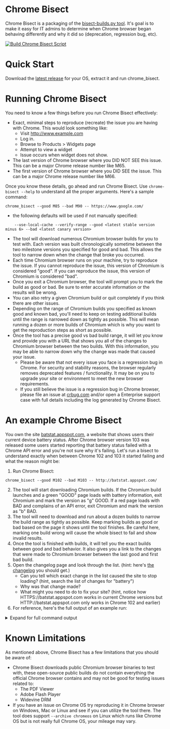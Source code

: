 # Chrome Bisect
Chrome Bisect is a packaging of the [bisect-builds.py tool](https://www.chromium.org/developers/bisect-builds-py). It's goal is to make it easy for IT admins to determine when Chrome browser began behaving differently and why it did so (deprecation, regression bug, etc).

[![Build Chrome Bisect Script](https://github.com/jay0lee/chrome-bisect/actions/workflows/main.yml/badge.svg)](https://github.com/jay0lee/chrome-bisect/actions/workflows/main.yml)

# Quick Start
Download the [latest release](https://github.com/jay0lee/chrome-bisect/releases) for your OS, extract it and run chrome_bisect.

# Running Chrome Bisect
You need to know a few things before you run Chrome Bisect effectively:
* Exact, minimal steps to reproduce (recreate) the issue you are having with Chrome. This would look something like:
  * Visit http://www.example.com
  * Log in.
  * Browse to Products > Widgets page
  * Attempt to view a widget
  * Issue occurs when widget does not show.
* The last version of Chrome browser where you DID NOT SEE this issue. This can be a major Chrome release number like M65.
* The first version of Chrome browser where you DID SEE the issue. This can be a major Chrome release number like M66.

Once you know these details, go ahead and run Chrome Bisect. Use `chrome-bisect --help` to understand all the proper arguments. Here's a sample command:

```
chrome_bisect --good M85 --bad M90 -- https://www.google.com/
```
* the following defaults will be used if not manually specified:
```
    --use-local-cache --verify-range --good <latest stable version minus 6> --bad <latest canary version>
```
* The tool will download numerous Chromium browser builds for you to test with. Each version was built chronologically sometime between the two milestone versions you specified for good and bad. This allows the tool to narrow down when the change that broke you occurred.
* Each time Chromium browser runs on your machine, try to reproduce the issue. If you cannot reproduce the issue, this version of Chromium is considered "good". If you can reproduce the issue, this version of Chromium is considered "bad".
* Once you exit a Chromium browser, the tool will prompt you to mark the build as good or bad. Be sure to enter accurate information or the results will be wrong.
* You can also retry a given Chromium build or quit completely if you think there are other issues.
* Depending on the range of Chromium builds you specified as known good and known bad, you'll need to keep on testing additional builds until the range is narrowed down as tightly as possible. This will mean running a dozen or more builds of Chromium which is why you want to get the reproduction steps as short as possible.
* Once the tool has a precise good vs bad build range, it will let you know and provide you with a URL that shows you all of the changes to Chromium browser between the two builds. With this information, you may be able to narrow down why the change was made that caused your issue.
  * Please be aware that not every issue you face is a regression bug in Chrome. For security and stability reasons, the browser regularly removes deprecated features / functionality. It may be on you to upgrade your site or environment to meet the new browser requirements.
  * If you still believe the issue is a regression bug in Chrome browser, please file an issue at [crbug.com](https://crbug.com) and/or open a Enterprise support case with full details including the log generated by Chrome Bisect.
  
 # An example Chrome Bisect
 You own the site [batstat.appspot.com](https://batstat.appspot.com/), a website that shows users their current device battery status. After Chrome browser version 103 was released some users started reporting that battery status failed with a Chrome API error and you're not sure why it's failing. Let's run a bisect to understand exactly when between Chrome 102 and 103 it started failing and what the reason might be:
  1. Run Chrome Bisect:

```
chrome_bisect --good M102 --bad M103 -- http://batstat.appspot.com/
```

  2. The tool will start downloading Chromium builds. If the Chromium build launches and a green "GOOD" page loads with battery information, exit Chromium and mark the version as "g" GOOD. If a red page loads with BAD and complains of an API error, exit Chromium and mark the version as "b" BAD.
  3. The tool will need to download and run about a dozen builds to narrow the build range as tightly as possible. Keep marking builds as good or bad based on the page it shows until the tool finishes. Be careful here, marking one build wrong will cause the whole bisect to fail and show invalid results.
  4. Once the tool is finished with builds, it will tell you the exact builds between good and bad behavior. It also gives you a link to the changes that were made to Chromium browser between the last good and first bad build.
  5. Open the changelog page and look through the list. (hint: here's [the changelog](https://chromium.googlesource.com/chromium/src/+log/6532aeeb8d42d47a236daade0441c7116d71d434..390d9b92ad768451683d89df70e6edcf2b893493) you should get.)
      * Can you tell which exact change in the list caused the site to stop loading? (hint, search the list of changes for "battery")
      * Why was that change made?
      * What might you need to do to fix your site? (hint, notice how HTTPS://batstat.appspot.com works in current Chrome versions but HTTP://batstat.appspot.com only works in Chrome 102 and earlier)
  6. For reference, here's the full output of an example run:

<details>
  <summary>
    Expand for full command output
  </summary>
<code>
$ ./chrome_bisect --good M102 --bad M103 -- http://batstat.appspot.com/
running bisect-builds.py with options: --good 992738 --bad M103 --verify-range --use-local-cache --archive linux64 -- http://batstat.appspot.com/
Scanning from 992738 to 1002911 (10173 revisions).
Downloading list of known revisions... 
Loaded revisions 41523-1118151 from /home/jayhlee/cb/chrome_bisect/.bisect-builds-cache.json
Downloading revision 992740...
Received 154342263 of 154342263 bytes, 100.00%
Trying revision 992740...
Revision 992740 is [(g)ood/(b)ad/(r)etry/(u)nknown/(s)tdout/(q)uit]: g
Downloading revision 1002910...
Trying revision 1002910...
Revision 1002910 is [(g)ood/(b)ad/(r)etry/(u)nknown/(s)tdout/(q)uit]: b
Downloading revision 998107...
Bisecting range [992740 (good), 1002910 (bad)], roughly 11 steps left.
Trying revision 998107...
Revision 998107 is [(g)ood/(b)ad/(r)etry/(u)nknown/(s)tdout/(q)uit]: b
Downloading revision 995067...
Received 154537868 of 154537868 bytes, 100.00%
Bisecting range [992740 (good), 998107 (bad)], roughly 10 steps left.
Trying revision 995067...
Revision 995067 is [(g)ood/(b)ad/(r)etry/(u)nknown/(s)tdout/(q)uit]: g
Downloading revision 996538...
Received 154807698 of 154807698 bytes, 100.00%
Bisecting range [995067 (good), 998107 (bad)], roughly 9 steps left.
Trying revision 996538...
Revision 996538 is [(g)ood/(b)ad/(r)etry/(u)nknown/(s)tdout/(q)uit]: g
Downloading revision 997440...
Received 154925953 of 154925953 bytes, 100.00%
Bisecting range [996538 (good), 998107 (bad)], roughly 8 steps left.
Trying revision 997440...
Revision 997440 is [(g)ood/(b)ad/(r)etry/(u)nknown/(s)tdout/(q)uit]: g
Downloading revision 997790...
Received 155344479 of 155344479 bytes, 100.00%
Bisecting range [997440 (good), 998107 (bad)], roughly 7 steps left.
Trying revision 997790...
Revision 997790 is [(g)ood/(b)ad/(r)etry/(u)nknown/(s)tdout/(q)uit]: b
Downloading revision 997598...
Received 154954643 of 154954643 bytes, 100.00%
Bisecting range [997440 (good), 997790 (bad)], roughly 6 steps left.
Trying revision 997598...
Revision 997598 is [(g)ood/(b)ad/(r)etry/(u)nknown/(s)tdout/(q)uit]: g
Downloading revision 997664...
Received 154954126 of 154954126 bytes, 100.00%
Bisecting range [997598 (good), 997790 (bad)], roughly 5 steps left.
Trying revision 997664...
Revision 997664 is [(g)ood/(b)ad/(r)etry/(u)nknown/(s)tdout/(q)uit]: g
Downloading revision 997718...
Received 154953295 of 154953295 bytes, 100.00%
Bisecting range [997664 (good), 997790 (bad)], roughly 4 steps left.
Trying revision 997718...
Revision 997718 is [(g)ood/(b)ad/(r)etry/(u)nknown/(s)tdout/(q)uit]: g
Downloading revision 997744...
Received 154955563 of 154955563 bytes, 100.00%
Bisecting range [997718 (good), 997790 (bad)], roughly 4 steps left.
Trying revision 997744...
Revision 997744 is [(g)ood/(b)ad/(r)etry/(u)nknown/(s)tdout/(q)uit]: g
Downloading revision 997775...
Received 155344747 of 155344747 bytes, 100.00%
Bisecting range [997744 (good), 997790 (bad)], roughly 3 steps left.
Trying revision 997775...
Revision 997775 is [(g)ood/(b)ad/(r)etry/(u)nknown/(s)tdout/(q)uit]: b
Downloading revision 997757...
Received 155345317 of 155345317 bytes, 100.00%
Bisecting range [997744 (good), 997775 (bad)], roughly 2 steps left.
Trying revision 997757...
Revision 997757 is [(g)ood/(b)ad/(r)etry/(u)nknown/(s)tdout/(q)uit]: g
You are probably looking for a change made after 997757 (known good), but no later than 997775 (first known bad).
CHANGELOG URL:
  https://chromium.googlesource.com/chromium/src/+log/03e9c2b23047e8bc7cdbbd5843b52112817ed1d6..53d540703b72faa87436f51279043c094939418f
</code>
</details>


# Known Limitations
As mentioned above, Chrome Bisect has a few limitations that you should be aware of:
* Chrome Bisect downloads public Chromium browser binaries to test with, these open-source public builds do not contain everything the official Chrome browser contains and may not be good for testing issues related to:
     * The PDF Viewer
     * Adobe Flash Player
     * Widevine DRM
* If you have an issue on Chrome OS try reproducing it in Chrome browser on Windows, Mac or Linux and see if you can utilize the tool there. The tool does support `--archive chromeos` on Linux which runs like Chrome OS but is not really full Chrome OS, your mileage may vary.
